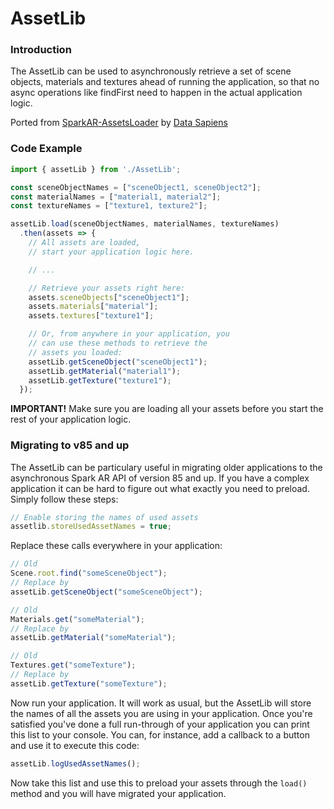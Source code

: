 # AssetLib
### Introduction
The AssetLib can be used to asynchronously retrieve a set of scene objects, materials and textures ahead of running the application, so that no async operations like findFirst need to happen in the actual application logic.

Ported from [SparkAR-AssetsLoader](https://github.com/data-sapiens/SparkAR-AssetsLoader) by [Data Sapiens](https://github.com/data-sapiens)

### Code Example

```javascript
import { assetLib } from './AssetLib';

const sceneObjectNames = ["sceneObject1, sceneObject2"];
const materialNames = ["material1, material2"];
const textureNames = ["texture1, texture2"];

assetLib.load(sceneObjectNames, materialNames, textureNames)
  .then(assets => {
    // All assets are loaded,
    // start your application logic here.

    // ...

    // Retrieve your assets right here:
    assets.sceneObjects["sceneObject1"];
    assets.materials["material"];
    assets.textures["texture1"];

    // Or, from anywhere in your application, you
    // can use these methods to retrieve the 
    // assets you loaded:
    assetLib.getSceneObject("sceneObject1");
    assetLib.getMaterial("material1");
    assetLib.getTexture("texture1");
  });
```

**IMPORTANT!** Make sure you are loading all your assets before you start the rest of your application logic.

### Migrating to v85 and up
The AssetLib can be particulary useful in migrating older applications to the asynchronous Spark AR API of version 85 and up. If you have a complex application it can be hard to figure out what exactly you need to preload. Simply follow these steps:

```javascript
// Enable storing the names of used assets
assetlib.storeUsedAssetNames = true;
```

Replace these calls everywhere in your application:
```javascript
// Old
Scene.root.find("someSceneObject");
// Replace by
assetLib.getSceneObject("someSceneObject");

// Old
Materials.get("someMaterial");
// Replace by
assetLib.getMaterial("someMaterial");

// Old
Textures.get("someTexture");
// Replace by
assetLib.getTexture("someTexture");
```

Now run your application. It will work as usual, but the AssetLib will store the names of all the assets you are using in your application. Once you're satisfied you've done a full run-through of your application you can print this list to your console. You can, for instance, add a callback to a button and use it to execute this code:

```javascript
assetLib.logUsedAssetNames();
```

Now take this list and use this to preload your assets through the `load()` method and you will have migrated your application.
